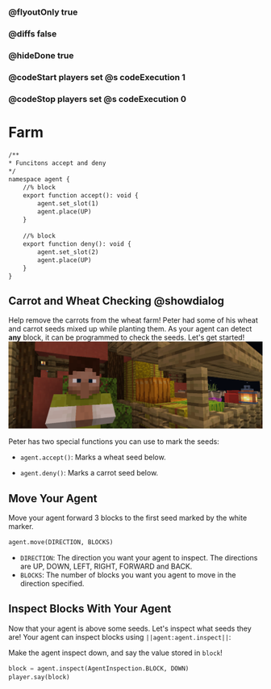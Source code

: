 ### @flyoutOnly true
### @diffs false
### @hideDone true
### @codeStart players set @s codeExecution 1
### @codeStop players set @s codeExecution 0

# Farm

```customts
/**
* Funcitons accept and deny
*/
namespace agent {
    //% block
    export function accept(): void {
        agent.set_slot(1)
        agent.place(UP)
    }
    
    //% block
    export function deny(): void {
        agent.set_slot(2)
        agent.place(UP)
    }
}
```

## Carrot and Wheat Checking @showdialog
Help remove the carrots from the wheat farm!
Peter had some of his wheat and carrot seeds mixed up while planting them. As your agent can detect **any** block, it can be programmed to check the seeds. Let's get started!
![Cover image of Peter](https://raw.githubusercontent.com/CausewayDigital/Minecraft-EE-MakeCode/refs/heads/master/tutorials/python-islands/island-2/farm/PeterCover.png)

Peter has two special functions you can use to mark the seeds:

- `agent.accept()`: Marks a wheat seed below.

- `agent.deny()`: Marks a carrot seed below.

## Move Your Agent

Move your agent forward 3 blocks to the first seed marked by the white marker.

```python
agent.move(DIRECTION, BLOCKS)
```
 
- `DIRECTION`: The direction you want your agent to inspect. The directions are UP, DOWN, LEFT, RIGHT, FORWARD and BACK.
- `BLOCKS`: The number of blocks you want you agent to move in the direction specified.

## Inspect Blocks With Your Agent
Now that your agent is above some seeds. Let's inspect what seeds they are! Your agent can inspect blocks using `||agent:agent.inspect||`:

Make the agent inspect down, and say the value stored in `block`!

```python
block = agent.inspect(AgentInspection.BLOCK, DOWN)
player.say(block)
```
